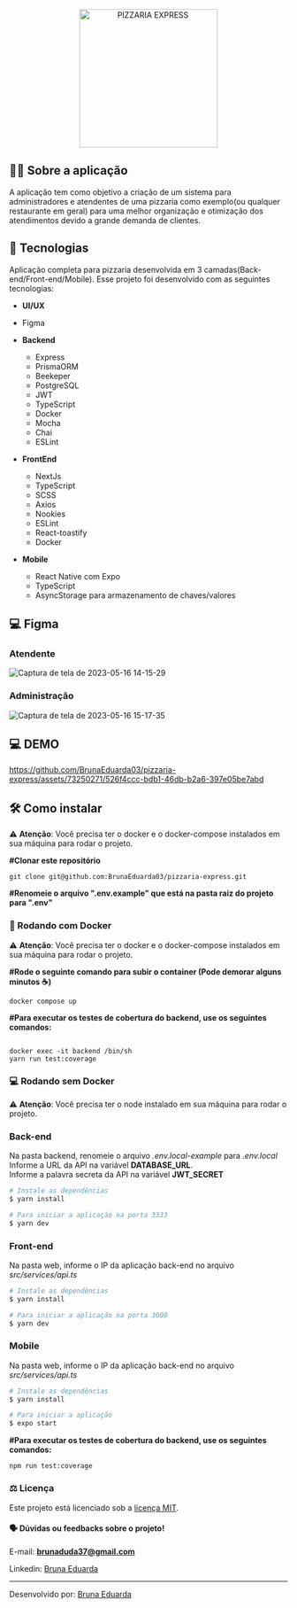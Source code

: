
<div align="center"  >       
<img alt="PIZZARIA EXPRESS" src="https://github.com/BrunaEduarda03/pizzaria-express/assets/73250271/813d34a3-0a39-4373-80b0-540cb23ce4a6"  align="center" width="250px" />
</h1> 

       
 
</div>

## :man_technologist: Sobre a aplicação

A aplicação tem como objetivo a criação de um sistema para administradores e atendentes de uma pizzaria como exemplo(ou qualquer restaurante em geral) para uma melhor organização e otimização dos atendimentos devido a grande demanda de clientes.

## 🚀 Tecnologias 
Aplicação completa para pizzaria desenvolvida em 3 camadas(Back-end/Front-end/Mobile).
Esse projeto foi desenvolvido com as seguintes tecnologias:

- **UI/UX**
- Figma

- **Backend**           
  - Express
  - PrismaORM
  - Beekeper
  - PostgreSQL
  - JWT
  - TypeScript
  - Docker
  - Mocha
  - Chai
  - ESLint
  
- **FrontEnd**
  - NextJs
  - TypeScript
  - SCSS
  - Axios
  - Nookies
  - ESLint
  - React-toastify
  - Docker
- **Mobile**
  - React Native com Expo
  - TypeScript
  - AsyncStorage para armazenamento de chaves/valores
   
## 💻 Figma
### Atendente
![Captura de tela de 2023-05-16 14-15-29](https://github.com/BrunaEduarda03/pizzaria-express/assets/73250271/c2ff2773-a07f-44f0-9b84-602747a51cd7)

### Administração
![Captura de tela de 2023-05-16 15-17-35](https://github.com/BrunaEduarda03/pizzaria-express/assets/73250271/005e1134-22a7-4a0e-8177-dbf720abd40b)
 
   
## 💻 DEMO
https://github.com/BrunaEduarda03/pizzaria-express/assets/73250271/526f4ccc-bdb1-46db-b2a6-397e05be7abd


## 🛠️ Como instalar

⚠️ **Atenção**: Você precisa ter o docker e o docker-compose instalados em sua máquina para rodar o projeto.

**#Clonar este repositório**

```
git clone git@github.com:BrunaEduarda03/pizzaria-express.git
```



**#Renomeie o arquivo ".env.example" que está na pasta raiz do projeto para ".env"**

### 🐋 Rodando com Docker

⚠️ **Atenção**: Você precisa ter o docker e o docker-compose instalados em sua máquina para rodar o projeto.

**#Rode o seguinte comando para subir o container (Pode demorar alguns minutos ☕)**[](https://emojipedia.org/pt/café/)

    docker compose up

**#Para executar os testes de cobertura do backend, use os seguintes comandos:**

```

docker exec -it backend /bin/sh
yarn run test:coverage

```

### ‍💻 Rodando sem Docker

⚠️ **Atenção**: Você precisa ter o node instalado em sua máquina para rodar o projeto.

### __Back-end__
Na pasta backend, renomeie o arquivo _.env.local-example_ para _.env.local_<br/>
Informe a URL da API na variável __DATABASE_URL__.<br/>
Informe a palavra secreta da API na variável __JWT_SECRET__<br/>
```bash
# Instale as dependências
$ yarn install

# Para iniciar a aplicação na porta 3333
$ yarn dev
```
### __Front-end__
  Na pasta web, informe o IP da aplicação back-end no arquivo _src/services/api.ts_<br/>
```bash
# Instale as dependências
$ yarn install

# Para iniciar a aplicação na porta 3000
$ yarn dev
```
### __Mobile__
  Na pasta web, informe o IP da aplicação back-end no arquivo _src/services/api.ts_<br/>
```bash
# Instale as dependências
$ yarn install

# Para iniciar a aplicação
$ expo start
```

**#Para executar os testes de cobertura do backend, use os seguintes comandos:**

```
npm run test:coverage

```
### :balance_scale: Licença
Este projeto está licenciado sob a [licença MIT](LICENSE).

#### :speaking_head:  Dúvidas ou feedbacks sobre o projeto!

E-mail: [**brunaduda37@gmail.com**](mailto:brunaduda37@gmail.com)

Linkedin: [Bruna Eduarda](https://www.linkedin.com/in/bruna-eduarda-a06a1b18b/)

---


Desenvolvido por: [Bruna Eduarda](https://www.linkedin.com/in/bruna-eduarda-a06a1b18b/)
